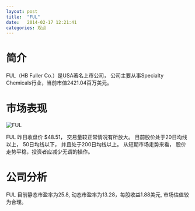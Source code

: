 ```yaml
---
layout: post
title:  "FUL"
date:   2014-02-17 12:21:41
categories: 观点
---
```


# 简介
FUL（HB Fuller Co.）是USA著名上市公司，
公司主要从事Specialty Chemicals行业，当前市值2421.04百万美元。

# 市场表现

![FUL](http://finviz.com/chart.ashx?t=FUL&ty=c&ta=1&p=d&s=l)

FUL 昨日收盘价 $48.51，
交易量较正常情况有所放大。
目前股价处于20日均线以上，
50日均线以下，
并且处于200日均线以上。
从短期市场走势来看，
股价走势平稳，投资者应减少无谓的操作。

# 公司分析
FUL 目前静态市盈率为25.8, 动态市盈率为13.28，每股收益1.88美元,
市场估值较为合理。

